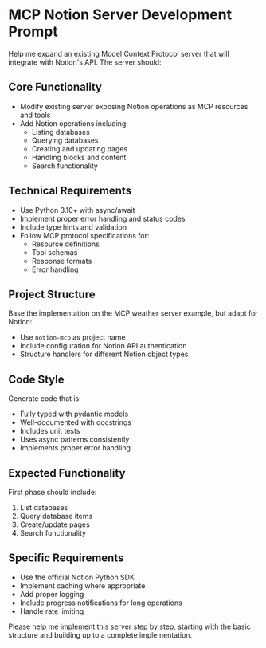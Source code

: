 # MCP Notion Server Development Prompt

Help me expand an existing Model Context Protocol server that will integrate with Notion's API. The server should:

## Core Functionality
- Modify existing server exposing Notion operations as MCP resources and tools
- Add Notion operations including:
  - Listing databases
  - Querying databases
  - Creating and updating pages
  - Handling blocks and content
  - Search functionality

## Technical Requirements
- Use Python 3.10+ with async/await
- Implement proper error handling and status codes
- Include type hints and validation
- Follow MCP protocol specifications for:
  - Resource definitions
  - Tool schemas
  - Response formats
  - Error handling

## Project Structure
Base the implementation on the MCP weather server example, but adapt for Notion:
- Use `notion-mcp` as project name
- Include configuration for Notion API authentication
- Structure handlers for different Notion object types

## Code Style
Generate code that is:
- Fully typed with pydantic models
- Well-documented with docstrings
- Includes unit tests
- Uses async patterns consistently
- Implements proper error handling

## Expected Functionality
First phase should include:
1. List databases
2. Query database items
3. Create/update pages
5. Search functionality

## Specific Requirements
- Use the official Notion Python SDK
- Implement caching where appropriate
- Add proper logging
- Include progress notifications for long operations
- Handle rate limiting

Please help me implement this server step by step, starting with the basic structure and building up to a complete implementation.